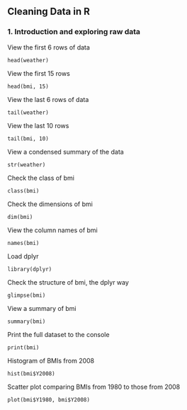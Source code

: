 ## Cleaning Data in R  

### 1. Introduction and exploring raw data

View the first 6 rows of data
```
head(weather)
```
View the first 15 rows
```
head(bmi, 15)
```
View the last 6 rows of data
```
tail(weather)
```
View the last 10 rows
```
tail(bmi, 10)
```

View a condensed summary of the data
```
str(weather)
```
Check the class of bmi
```
class(bmi)
```
Check the dimensions of bmi
```
dim(bmi)
```
View the column names of bmi
```
names(bmi)
```
Load dplyr
```
library(dplyr)
```
Check the structure of bmi, the dplyr way
```
glimpse(bmi)
```

View a summary of bmi
```
summary(bmi)
```
Print the full dataset to the console
```
print(bmi)
```
Histogram of BMIs from 2008
```
hist(bmi$Y2008)
```

Scatter plot comparing BMIs from 1980 to those from 2008
```
plot(bmi$Y1980, bmi$Y2008)
```
